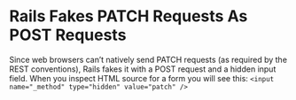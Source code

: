 # Rails Fakes PATCH Requests As POST Requests

Since web browsers can’t natively send PATCH requests (as required by the REST conventions),
Rails fakes it with a POST request and a hidden input field. When you inspect
HTML source for a form you will see this:
`<input name="_method" type="hidden" value="patch" />`
